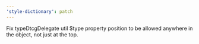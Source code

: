 ```yaml
---
'style-dictionary': patch
---
```


Fix typeDtcgDelegate util $type property position to be allowed anywhere in the object, not just at the top.
